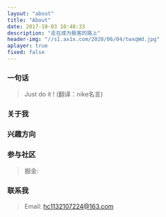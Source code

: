 ```yaml
---
layout: "about"
title: "About"
date: 2017-10-03 10:48:33
description: "走在成为极客的路上"
header-img: "//s1.ax1x.com/2020/06/04/twxqWd.jpg"
aplayer: true
fixed: false
---
```


### 一句话

>Just do it !    (翻译：nike名言)

### 关于我

>
>
>

### 兴趣方向

>

### 参与社区

 > 掘金:
 >

### 联系我

>Email: hc1132107224@163.com
